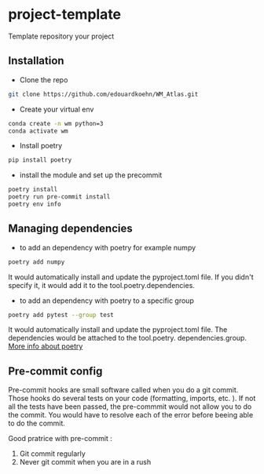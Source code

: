 # project-template
Template repository your project
## Installation
- Clone the repo

```bash
git clone https://github.com/edouardkoehn/WM_Atlas.git
```
- Create your virtual env
```bash
conda create -n wm python=3
conda activate wm
```
- Install poetry
```bash
pip install poetry
```
- install the module and set up the precommit
```bash
poetry install
poetry run pre-commit install
poetry env info
```

## Managing dependencies
- to add an dependency with poetry for example numpy
```bash
poetry add numpy
```
It would automatically install and update the pyproject.toml file. If you didn't specify it, it would add it to the tool.poetry.dependencies.

- to add an dependency with poetry to a specific group
```bash
poetry add pytest --group test
```
It would automatically install and update the pyproject.toml file. The dependencies would be attached to the tool.poetry. dependencies.group.
[More info about poetry](https://python-poetry.org/docs/managing-dependencies/#adding-a-dependency-to-a-group)

## Pre-commit config
Pre-commit hooks are small software called when you do a git commit. Those hooks do several tests on your code (formatting, imports, etc. ). If not all the tests have been passed, the pre-commmit would not allow you to do the commit. You would have to resolve each of the error before beeing able to do the commit.

Good pratrice with pre-commit :
1) Git commit regularly
2) Never git commit when you are in a rush
